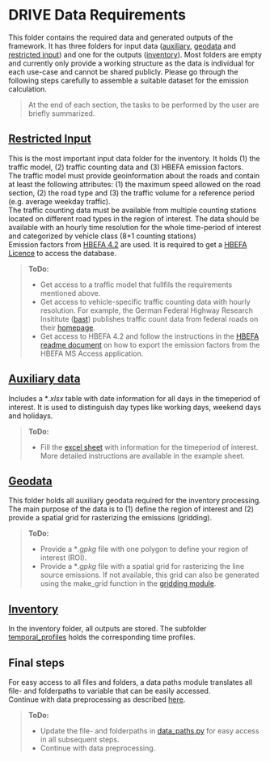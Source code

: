 # DRIVE Data Requirements

This folder contains the required data and generated outputs of the framework. It has three folders for input data ([auxiliary](/data/auxiliary/), [geodata](/data/geodata/) and [restricted input](/data/restricted_input/)) and one for the outputs ([inventory](/data/inventory/)). Most folders are empty and currently only provide a working structure as the data is individual for each use-case and cannot be shared publicly. Please go through the following steps carefully to assemble a suitable dataset for the emission calculation.<br>

> At the end of each section, the tasks to be performed by the user are briefly summarized.

## [Restricted Input](/data/restricted_input/)
This is the most important input data folder for the inventory. It holds (1) the traffic model, (2) traffic counting data and (3) HBEFA emission factors.<br>
The traffic model must provide geoinformation about the roads and contain at least the following attributes: (1) the maximum speed allowed on the road section, (2) the road type and (3) the traffic volume for a reference period (e.g. average weekday traffic).<br>
The traffic counting data must be available from multiple counting stations located on different road types in the region of interest. The data should be available with an hourly time resolution for the whole time-period of interest and categorized by vehicle class (8+1 counting stations)<br>
Emission factors from [HBEFA 4.2](https://www.hbefa.net/) are used. It is required to get a [HBEFA Licence](https://www.hbefa.net/en/order-form) to access the database.

> **ToDo:** <br>
>- Get access to a traffic model that fullfils the requirements mentioned above.
>- Get access to vehicle-specific traffic counting data with hourly resolution. For example, the German Federal Highway Research Insititute ([bast](https://www.bast.de/EN/Home/home_node.html)) publishes traffic count data from federal roads on their [homepage](https://www.bast.de/DE/Verkehrstechnik/Fachthemen/v2-verkehrszaehlung/Stundenwerte.html;jsessionid=F3B87277CB38872C872B4A2F29A6C34A.live11292?nn=1819490). 
>- Get access to HBEFA 4.2 and follow the instructions in the [HBEFA readme document](/data/restricted_input/hbefa/README.md) on how to export the emission factors from the HBEFA MS Access application.

## [Auxiliary data](/data/auxiliary/)
Includes a **.xlsx* table with date information for all days in the timeperiod of interest. It is used to distinguish day types like working days, weekend days and holidays.

> **ToDo:** <br>
>- Fill the [excel sheet](/data/auxiliary/calender_18to23.xlsx) with information for the timeperiod of interest. More detailed instructions are available in the example sheet.

## [Geodata](/data/geodata/)
This folder holds all auxiliary geodata required for the inventory processing. The main purpose of the data is to (1) define the region of interest and (2) provide a spatial grid for rasterizing the emissions (gridding).

> **ToDo:** <br>
>- Provide a **.gpkg* file with one polygon to define your region of interest (ROI).<br> 
>- Provide a **.gpkg* file with a spatial grid for rasterizing the line source emissions. If not available, this grid can also be generated using the make_grid function in the [gridding module](/utils/gridding.py).

## [Inventory](/data/inventory/)
In the inventory folder, all outputs are stored. The subfolder [temporal_profiles](/data/inventory/temporal_profiles/) holds the corresponding time profiles.


## Final steps
For easy access to all files and folders, a data paths module translates all file- and folderpaths to variable that can be easily accessed.<br>
Continue with data preprocessing as described [here](/notebooks/data_preprocessing/README.md).

> **ToDo:** <br>
>- Update the file- and folderpaths in [data_paths.py](/utils/data_paths.py) for easy access in all subsequent steps.<br>
>- Continue with data preprocessing.
